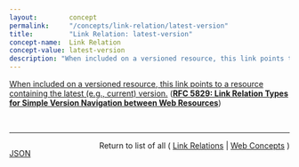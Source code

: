 ```yaml
---
layout:        concept
permalink:     "/concepts/link-relation/latest-version"
title:         "Link Relation: latest-version"
concept-name:  Link Relation
concept-value: latest-version
description: "When included on a versioned resource, this link points to a resource containing the latest (e.g., current) version."
---
```


[When included on a versioned resource, this link points to a resource containing the latest (e.g., current) version.](https://datatracker.ietf.org/doc/html/rfc5829#section-3.2 "Read documentation for Link Relation &#34;latest-version&#34;") (**[RFC 5829: Link Relation Types for Simple Version Navigation between Web Resources](/specs/IETF/RFC/5829 "This specification defines a set of link relation types that may be used on Web resources for navigation between a resource and other resources related to version control, such as past versions and working copies.")**)

<br/>
<hr/>

<p style="float : left"><a href="./latest-version.json" title="JSON representing this particular Web Concept value">JSON</a></p>
<p style="text-align: right">Return to list of all ( <a href="../link-relation/">Link Relations</a> | <a href="../">Web Concepts</a> )</p>
